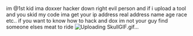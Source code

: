 im @1st kid ima doxxer hacker down right evil person and if i upload a tool and you skid my code ima get your ip address real address name age race etc..
if you want to know how to hack and dox im not your guy find someone elses meat to ride ![Uploading SkullGIF.gif…]()
